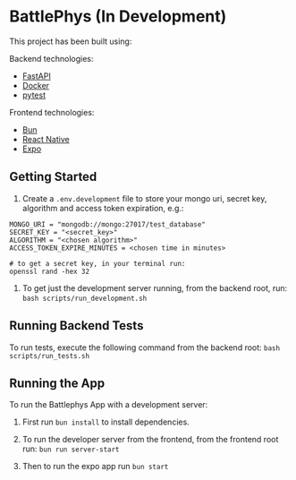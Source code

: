 # BattlePhys (**In Development**)

This project has been built using:

Backend technologies:

- [FastAPI](https://fastapi.tiangolo.com/tutorial/)
- [Docker](https://docs.docker.com/get-started/overview/)
- [pytest](https://docs.pytest.org/en/8.2.x/getting-started.html)

Frontend technologies:

- [Bun](https://bun.sh/docs)
- [React Native](https://reactnative.dev/docs/environment-setup)
- [Expo](https://docs.expo.dev/get-started/set-up-your-environment/)

## Getting Started

1. Create a `.env.development` file to store your mongo uri, secret key, algorithm and access token expiration, e.g.:

```
MONGO_URI = "mongodb://mongo:27017/test_database"
SECRET_KEY = "<secret_key>"
ALGORITHM = "<chosen algorithm>"
ACCESS_TOKEN_EXPIRE_MINUTES = <chosen time in minutes>

# to get a secret key, in your terminal run:
openssl rand -hex 32
```

1. To get just the development server running, from the backend root, run: `bash scripts/run_development.sh`

## Running Backend Tests

To run tests, execute the following command from the backend root: `bash scripts/run_tests.sh`

## Running the App

To run the Battlephys App with a development server:

1. First run `bun install` to install dependencies.

2. To run the developer server from the frontend, from the frontend root run: `bun run server-start`

3. Then to run the expo app run `bun start`
